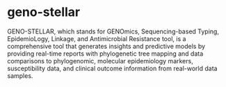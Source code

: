# geno-stellar

GENO-STELLAR, which stands for GENOmics, Sequencing-based Typing, EpidemioLogy, Linkage, and Antimicrobial Resistance tool, is a comprehensive tool that generates insights and predictive models by providing real-time reports with phylogenetic tree mapping and data comparisons to phylogenomic, molecular epidemiology markers, susceptibility data, and clinical outcome information from real-world data samples.
